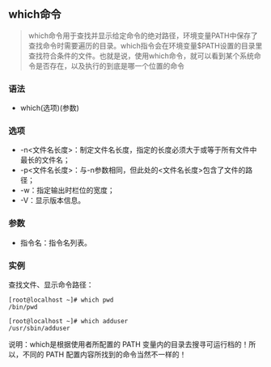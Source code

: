 ## which命令
> which命令用于查找并显示给定命令的绝对路径，环境变量PATH中保存了查找命令时需要遍历的目录。which指令会在环境变量$PATH设置的目录里查找符合条件的文件。也就是说，使用which命令，就可以看到某个系统命令是否存在，以及执行的到底是哪一个位置的命令
  
### 语法
- which(选项)(参数)

### 选项
- -n<文件名长度>：制定文件名长度，指定的长度必须大于或等于所有文件中最长的文件名；
- -p<文件名长度>：与-n参数相同，但此处的<文件名长度>包含了文件的路径； 
- -w：指定输出时栏位的宽度； 
- -V：显示版本信息。

### 参数
- 指令名：指令名列表。

### 实例 
查找文件、显示命令路径：
```shell
[root@localhost ~]# which pwd 
/bin/pwd 

[root@localhost ~]# which adduser 
/usr/sbin/adduser
```

说明：which是根据使用者所配置的 PATH 变量内的目录去搜寻可运行档的！所以，不同的 PATH 配置内容所找到的命令当然不一样的！

  
